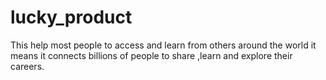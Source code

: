 # lucky_product
This help most people to access and learn from others around the world it means it connects billions of people to share ,learn and explore their careers.
